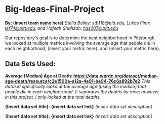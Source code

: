 # Big-Ideas-Final-Project
**By: (insert team name here)**
*Stella Bailey: stb118@pitt.edu, Lukas Finn: lef74@pitt.edu, and Hafsah Shahzah: has207@pitt.edu*

Our repository's goal is to determine the best neighborhood in Pittsburgh, we looked at multiple metrics involving the average age that people die in each neighborhood, {insert your metric here}, and {insert your metric here}.

## Data Sets Used:
**Average (Median) Age at Death: https://data.wprdc.org/dataset/median-age-death/resource/c2e1500a-a12a-4e91-be94-76c6a892b7e2**
*This dataset specifically looks at the average age (using the median) that people die in each neighborhood. It separates the deaths by race; however, in this project, I only looked at the total deaths.*

**{Insert data set title}: {insert data set link}**
*{insert data set description}*

**{Insert data set title}: {insert data set link}**
*{insert data set description}*
